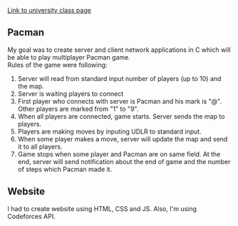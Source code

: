 [Link to university class page](https://web.math.pmf.unizg.hr/nastava/mreze/)

## Pacman

My goal was to create server and client network applications in C which will be able to play multiplayer Pacman game.<br>
Rules of the game were following:

   1. Server will read from standard input number of players (up to 10) and the map.
   2. Server is waiting players to connect
   3. First player who connects with server is Pacman and his mark is "@". Other players are marked from "1" to "9".
   4. When all players are connected, game starts. Server sends the map to players.
   5. Players are making moves by inputing UDLR to standard input.
   6. When some player makes a move, server will update the map and send it to all players.
   7. Game stops when some player and Pacman are on same field.
      At the end, server will send notification about the end of game and the number of steps which Pacman made it.


## Website
I had to create website using HTML, CSS and JS. Also, I'm using Codeforces API.
